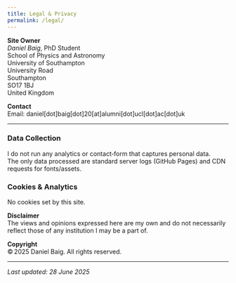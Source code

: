 ```yaml
---
title: Legal & Privacy
permalink: /legal/
---
```


**Site Owner**  
*Daniel Baig*, PhD Student  
School of Physics and Astronomy  
University of Southampton  
University Road  
Southampton  
SO17 1BJ  
United Kingdom  

**Contact**  
Email: daniel[dot]baig[dot]20[at]alumni[dot]ucl[dot]ac[dot]uk  

---

### Data Collection  
I do not run any analytics or contact‑form that captures personal data.  
The only data processed are standard server logs (GitHub Pages) and CDN requests for fonts/assets.

### Cookies & Analytics  
No cookies set by this site.  

**Disclaimer**  
The views and opinions expressed here are my own and do not necessarily reflect those of any institution I may be a part of.  

**Copyright**  
© 2025 Daniel Baig. All rights reserved.  

---

_Last updated: 28 June 2025_  